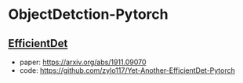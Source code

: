 # ObjectDetction-Pytorch

## [EfficientDet](https://github.com/ultra118/ObjectDetction-Pytorch/EfficientDet)

- paper: https://arxiv.org/abs/1911.09070
- code: https://github.com/zylo117/Yet-Another-EfficientDet-Pytorch

